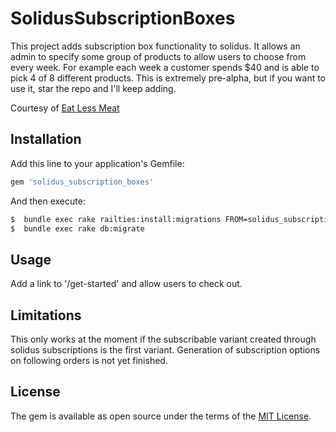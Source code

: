 # SolidusSubscriptionBoxes
This project adds subscription box functionality to solidus. It allows an admin to specify some group of products to allow users to choose from every week. For example each week a customer spends $40 and is able to pick 4 of 8 different products. This is extremely pre-alpha, but if you want to use it, star the repo and I'll keep adding.  

Courtesy of <a href="https://www.eatlessme.at">Eat Less Meat</a>

## Installation
Add this line to your application's Gemfile:

```ruby
gem 'solidus_subscription_boxes'
```

And then execute:
```bash
$  bundle exec rake railties:install:migrations FROM=solidus_subscription_boxe
$  bundle exec rake db:migrate
```

## Usage
Add a link to '/get-started' and allow users to check out.

## Limitations
This only works at the moment if the subscribable variant created through solidus subscriptions is the first variant. Generation of subscription options on following orders is not yet finished.

## License
The gem is available as open source under the terms of the [MIT License](http://opensource.org/licenses/MIT).
